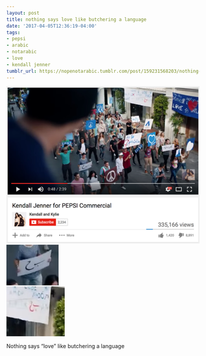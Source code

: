 ```yaml
---
layout: post
title: nothing says love like butchering a language
date: '2017-04-05T12:36:19-04:00'
tags:
- pepsi
- arabic
- notarabic
- love
- kendall jenner
tumblr_url: https://nopenotarabic.tumblr.com/post/159231568203/nothing-says-love-like-butchering-a-language
---
```

 ![](/tumblr_files/tumblr_ony3gjDPch1tz29g7o1_1280.png)  
 ![](/tumblr_files/tumblr_ony3gjDPch1tz29g7o2_250.png)  
 ![](/tumblr_files/tumblr_ony3gjDPch1tz29g7o3_250.png)  
  

Nothing says “love” like butchering a language

